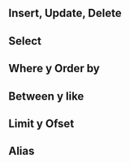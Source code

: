 ## Insert, Update, Delete

## Select

## Where y Order by

## Between y like

## Limit y Ofset

## Alias